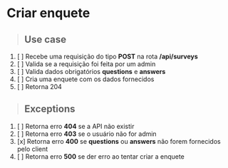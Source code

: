# Criar enquete

> ## Use case

1. [ ] Recebe uma requisição do tipo **POST** na rota **/api/surveys**
2. [ ] Valida se a requisição foi feita por um admin 
3. [ ] Valida dados obrigatórios **questions** e **answers**
4. [ ] Cria uma enquete com os dados fornecidos
5. [ ] Retorna  204

> ## Exceptions

1. [ ] Retorna erro **404** se a API não existir
2. [ ] Retorna erro **403** se o usuário não for admin
3. [x] Retorna erro **400** se **questions** ou **answers** não forem fornecidos pelo client
4. [ ] Retorna erro **500** se der erro ao tentar criar a enquete
